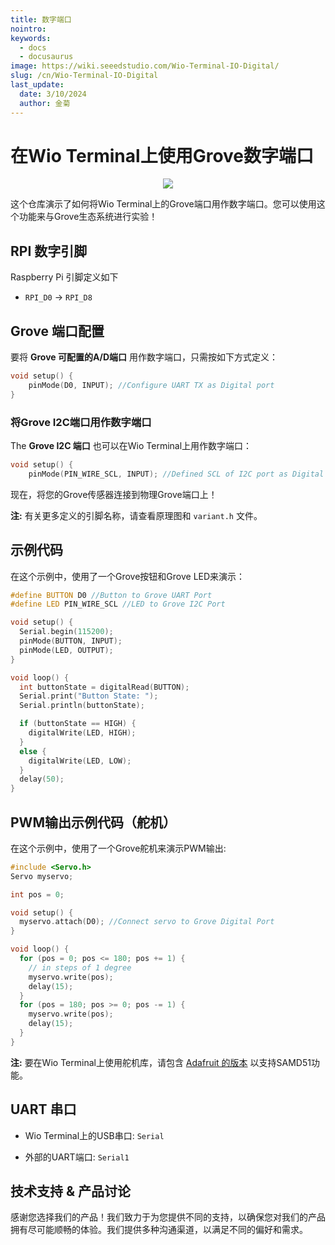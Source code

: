 ```yaml
---
title: 数字端口
nointro:
keywords:
  - docs
  - docusaurus
image: https://wiki.seeedstudio.com/Wio-Terminal-IO-Digital/
slug: /cn/Wio-Terminal-IO-Digital
last_update:
  date: 3/10/2024
  author: 金菊
---
```


# 在Wio Terminal上使用Grove数字端口

<div align="center"><img src="https://files.seeedstudio.com/wiki/Wio-Terminal/img/2019-12-12%2014-55-44.2019-12-12%2014_56_10.gif" /></div>

这个仓库演示了如何将Wio Terminal上的Grove端口用作数字端口。您可以使用这个功能来与Grove生态系统进行实验！

## RPI 数字引脚

Raspberry Pi 引脚定义如下

- `RPI_D0` -> `RPI_D8`

## Grove 端口配置

要将 **Grove 可配置的A/D端口** 用作数字端口，只需按如下方式定义：

```cpp
void setup() {
    pinMode(D0, INPUT); //Configure UART TX as Digital port
}
```

### 将Grove I2C端口用作数字端口

The **Grove I2C 端口** 也可以在Wio Terminal上用作数字端口：

```cpp
void setup() {
    pinMode(PIN_WIRE_SCL, INPUT); //Defined SCL of I2C port as Digital Input
```

现在，将您的Grove传感器连接到物理Grove端口上！

**注:** 有关更多定义的引脚名称，请查看原理图和 `variant.h` 文件。

## 示例代码

在这个示例中，使用了一个Grove按钮和Grove LED来演示：

```cpp
#define BUTTON D0 //Button to Grove UART Port
#define LED PIN_WIRE_SCL //LED to Grove I2C Port

void setup() {
  Serial.begin(115200);
  pinMode(BUTTON, INPUT);
  pinMode(LED, OUTPUT);
}

void loop() {
  int buttonState = digitalRead(BUTTON);
  Serial.print("Button State: ");
  Serial.println(buttonState);

  if (buttonState == HIGH) {
    digitalWrite(LED, HIGH);
  }
  else {
    digitalWrite(LED, LOW);
  }
  delay(50);
}
```

## PWM输出示例代码（舵机）

在这个示例中，使用了一个Grove舵机来演示PWM输出:

```cpp
#include <Servo.h>
Servo myservo;

int pos = 0;

void setup() {
  myservo.attach(D0); //Connect servo to Grove Digital Port
}

void loop() {
  for (pos = 0; pos <= 180; pos += 1) {
    // in steps of 1 degree
    myservo.write(pos);
    delay(15);
  }
  for (pos = 180; pos >= 0; pos -= 1) {
    myservo.write(pos);
    delay(15);
  }
}
```

**注:** 要在Wio Terminal上使用舵机库，请包含 [Adafruit 的版本](https://github.com/PaintYourDragon/Servo) 以支持SAMD51功能。

## UART 串口

- Wio Terminal上的USB串口: `Serial`

- 外部的UART端口: `Serial1`

## 技术支持 & 产品讨论

感谢您选择我们的产品！我们致力于为您提供不同的支持，以确保您对我们的产品拥有尽可能顺畅的体验。我们提供多种沟通渠道，以满足不同的偏好和需求。

<div class="button_tech_support_container">
<a href="https://forum.seeedstudio.com/" class="button_forum"></a> 
<a href="https://www.seeedstudio.com/contacts" class="button_email"></a>
</div>

<div class="button_tech_support_container">
<a href="https://discord.gg/eWkprNDMU7" class="button_discord"></a> 
<a href="https://github.com/Seeed-Studio/wiki-documents/discussions/69" class="button_discussion"></a>
</div>
